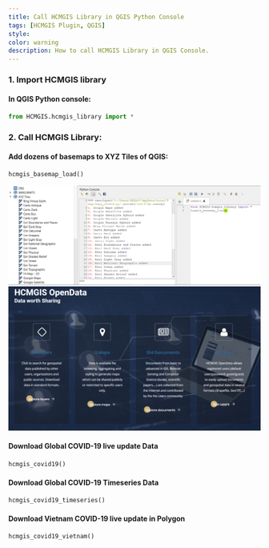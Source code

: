 ```yaml
---
title: Call HCMGIS Library in QGIS Python Console
tags: [HCMGIS Plugin, QGIS]
style: 
color: warning
description: How to call HCMGIS Library in QGIS Console.
---
```

### 1. Import HCMGIS library
#### In QGIS Python console:  

```python
from HCMGIS.hcmgis_library import *
```
### 2. Call HCMGIS Library:
#### Add dozens of basemaps to XYZ Tiles of QGIS:
```python
hcmgis_basemap_load()
```
![hcmgis_basemap_load](/assets/images/posts/2020/HCMGIS/basemap_load.png)
![hcmgis_basemap_load](./assets/images/projects/opendata.png)

#### Download Global COVID-19 live update Data
```python
hcmgis_covid19()
```
#### Download Global COVID-19 Timeseries Data
```python
hcmgis_covid19_timeseries()
```
#### Download Vietnam COVID-19 live update in Polygon
```python
hcmgis_covid19_vietnam()
```